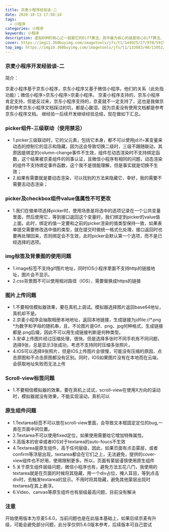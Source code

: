 ```yaml
---
title: 京麦小程序经验谈-二
date: 2020-10-13 17:50:14
tags:
  - 小程序
categories: 小程序
keywords: 小程序
description: 虚拟DOM的核心之一就是它的Diff算法，其中最为核心的就是核心Diff算法，只有在新旧虚拟DOM的子节点都是多个的时候，核心Diff算法才会派上用场。
cover: https://img11.360buyimg.com/imagetools/jfs/t1/144925/27/970/59191/5eec6d42Eee359811/8b7bbdb996007587.png
top_img: https://img10.360buyimg.com/imagetools/jfs/t1/133083/40/11052/11173/5f70524dE5f2bac4f/6ac0bf70c2099db1.jpg
---
```

### 京麦小程序开发经验谈-二


简介：

京麦小程序基于京东小程序，京东小程序又基于微信小程序。他们的关系（此处指功能）；微信小程序>京东小程序>京麦小程序。
京麦小程序支持的，京东小程序肯定支持，但是反过来，京东小程序支持的，京麦就不一定支持了，这也是我做京麦时参考京东小程序文档踩过的坑，都是心酸泪，因为京麦没有使用文档都是参考京东小程序文档。
继经验一后续开发继续经验总结，现在做如下汇总。


### picker组件-三级联动（使用禁忌）

- 1.picker三级联动时，它的父元素，包括它本身，都不可以使用jd:if=某变量来动态的控制它的显示和隐藏，因为这会导致切换二级时，三级不跟随联动，其原因是绑定的column-change事件不生效，组件在动态渲染时不支持绑定函数，这个结果被京麦组件的同事认证，且微信小程序有相同的问题，动态渲染的组件不支持绑定事件函数，这个我不是很能理解，但是事实就是切换不生效；
- 2.如果有需要就是要动态渲染，可以找别的方法来隐藏它，幸好，我的需要不需要去动态渲染；



### picker及checkbox组件value值属性不可更改

- 1.我们在做单项选择picker时，使用场景是将选中的选项记录在一个公共变量里面，然后使用它，等到接口返回这个变量时，我们绑定到picker的value值上面。此时，绑定的值一定要和之前的picker渲染的值类型保持一致，如果表单提交需要修改选中值的类型，就在提交时做统一格式化处理，接口返回时也要再处理回来，否则绑定会不生效，此时picker会默认第一个选项，而不是已经选择的选项。



### img标签及背景图的使用问题 

- 1.image标签不支持gif图片地址，同时IOS小程序里面不支持http的链接地址，图片会不显示。
- 2.css背景图不可以使用相对路径（IOS），需要替换成https的链接



### 图片上传问题

- 1.不要相信模拟器效果，要在真机上调试。模拟器选择图片返回base64地址，真机却不是。
- 2.京麦小程序会抽取相册本地地址，返回本地链接，生成链接为jdfile://*.png *为数字和字母的随机串，且，不论图片是Gif、png、jpg何种格式，生成链接都是.png后缀，因此不可以用生成链接判断是何种类型。
- 3.安卓上传图片经过压缩处理，很快。但是选择多张时不同手机有不同问题，选择9张，总是显示3张成功，考虑不支持同时压缩多张照片。
- 4.IOS可以选择9张照片，但是IOS上传图片会很慢，可能没有压缩的原因，点击原图和不点击原图都没有区别。同时，IOS如果图片没有在本地而在云端，会获取地址失败而无法上传



### Scroll-view标签问题

- 1.不要相信模拟器的效果，要在真机上试试，scroll-view在使用X方向的滚动时，模拟器就没有效果，不能实现滚动，真机可以



### 原生组件问题

- 1.Textarea标签不可以放在scroll-view里面，会导致文本框固定定位的bug,一直在页面中间位置。
- 2.Textarea不可以使用fixed定位，如果使用需要给它增加特殊属性。
- 3.高版本的安卓或者IOS对于textarea的auto-foucs不生效
- 4.Textarea是原生组件，高于任何层级，因此，如果页面有点击蒙层，或者confirm等浮层出现，textarea都会在它们之上，无法避免，提供的cover-view组件也不好用，使用限制更多。所以，页面有蒙层谨慎使用原生组件
- 5.关于原生组件层级问题，微信小程序也有，避免方法五花八门，我使用的textarea就是在页面的时候将其隐藏，用一个div占位，掩人耳目，等到点击div时，去触发textarea的显示。不用时将其隐藏，避免其他蒙层出现时textarea在其上悬浮。
- 6.Video、canvas等原生组件也有层级最高问题，目前没有解决


### 注意

开始使用版本为京麦5.6.0，当前问题也是在此版本基础上，如果后续京麦有升级，可能会避免部分问题，此分享仅供5.6.0版本参考，后续版本可自己尝试
